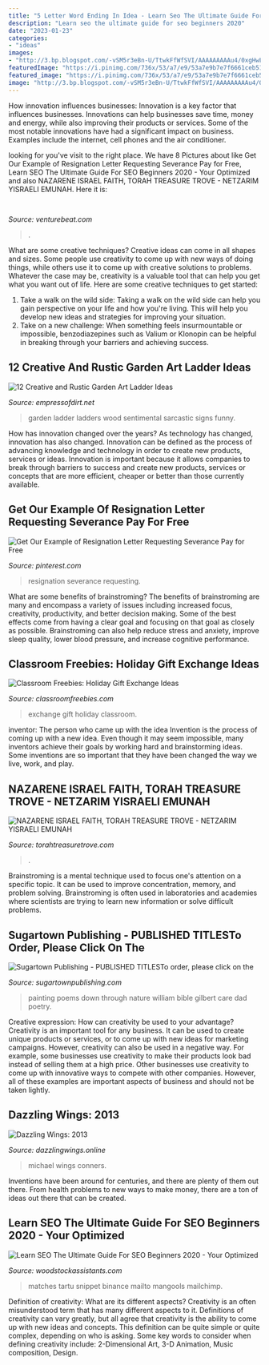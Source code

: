 ```yaml
---
title: "5 Letter Word Ending In Idea - Learn Seo The Ultimate Guide For Seo Beginners 2020"
description: "Learn seo the ultimate guide for seo beginners 2020"
date: "2023-01-23"
categories:
- "ideas"
images:
- "http://3.bp.blogspot.com/-vSM5r3eBn-U/TtwkFfWfSVI/AAAAAAAAAu4/0xgHwLm2Lmk/w1200-h630-p-k-no-nu/Screen%2Bshot%2B2011-11-05%2Bat%2B10.41.39%2BPM.png"
featuredImage: "https://i.pinimg.com/736x/53/a7/e9/53a7e9b7e7f6661ceb51e0810ab866de.jpg"
featured_image: "https://i.pinimg.com/736x/53/a7/e9/53a7e9b7e7f6661ceb51e0810ab866de.jpg"
image: "http://3.bp.blogspot.com/-vSM5r3eBn-U/TtwkFfWfSVI/AAAAAAAAAu4/0xgHwLm2Lmk/w1200-h630-p-k-no-nu/Screen%2Bshot%2B2011-11-05%2Bat%2B10.41.39%2BPM.png"
---
```



How innovation influences businesses:
Innovation is a key factor that influences businesses. Innovations can help businesses save time, money and energy, while also improving their products or services. Some of the most notable innovations have had a significant impact on business. Examples include the internet, cell phones and the air conditioner.

	

		
looking for  you've visit to the right place. We have 8 Pictures about  like Get Our Example of Resignation Letter Requesting Severance Pay for Free, Learn SEO The Ultimate Guide For SEO Beginners 2020 - Your Optimized and also NAZARENE ISRAEL FAITH, TORAH TREASURE TROVE - NETZARIM YISRAELI EMUNAH. Here it is:
		
    
## 

<img loading=lazy src="https://venturebeat.com/wp-content/uploads/2020/01/nvidia-G-SYNC_360Hz.jpg" onerror="this.onerror=null;this.src='https://tse2.mm.bing.net/th?id=OIP.RusOj6i-a9s8TFQtCEHV7QHaDr&amp;pid=15.1';" alt="">

_Source: venturebeat.com_

>. 

	

What are some creative techniques?
Creative ideas can come in all shapes and sizes. Some people use creativity to come up with new ways of doing things, while others use it to come up with creative solutions to problems. Whatever the case may be, creativity is a valuable tool that can help you get what you want out of life. Here are some creative techniques to get started: 
1. Take a walk on the wild side: Taking a walk on the wild side can help you gain perspective on your life and how you're living. This will help you develop new ideas and strategies for improving your situation. 
2. Take on a new challenge: When something feels insurmountable or impossible, benzodiazepines such as Valium or Klonopin can be helpful in breaking through your barriers and achieving success.

    
## 12 Creative And Rustic Garden Art Ladder Ideas

<img loading=lazy src="https://empressofdirt.net/wp-content/uploads/Bloom-Garden-Art-Ladder-Birdhouse-C1-1.jpg" onerror="this.onerror=null;this.src='https://tse3.mm.bing.net/th?id=OIP.-sBe8kCD5qz1UKgucjjZWQHaLH&amp;pid=15.1';" alt="12 Creative and Rustic Garden Art Ladder Ideas">

_Source: empressofdirt.net_

>garden ladder ladders wood sentimental sarcastic signs funny. 

	

How has innovation changed over the years?
As technology has changed, innovation has also changed. Innovation can be defined as the process of advancing knowledge and technology in order to create new products, services or ideas. Innovation is important because it allows companies to break through barriers to success and create new products, services or concepts that are more efficient, cheaper or better than those currently available.

    
## Get Our Example Of Resignation Letter Requesting Severance Pay For Free

<img loading=lazy src="https://i.pinimg.com/736x/53/a7/e9/53a7e9b7e7f6661ceb51e0810ab866de.jpg" onerror="this.onerror=null;this.src='https://tse3.mm.bing.net/th?id=OIP.yOWoCD4XUJ-TTO0Fy9_jEgHaKe&amp;pid=15.1';" alt="Get Our Example of Resignation Letter Requesting Severance Pay for Free">

_Source: pinterest.com_

>resignation severance requesting. 

	

What are some benefits of brainstroming?
The benefits of brainstroming are many and encompass a variety of issues including increased focus, creativity, productivity, and better decision making. Some of the best effects come from having a clear goal and focusing on that goal as closely as possible. Brainstroming can also help reduce stress and anxiety, improve sleep quality, lower blood pressure, and increase cognitive performance.

    
## Classroom Freebies: Holiday Gift Exchange Ideas

<img loading=lazy src="http://3.bp.blogspot.com/-vSM5r3eBn-U/TtwkFfWfSVI/AAAAAAAAAu4/0xgHwLm2Lmk/w1200-h630-p-k-no-nu/Screen%2Bshot%2B2011-11-05%2Bat%2B10.41.39%2BPM.png" onerror="this.onerror=null;this.src='https://tse3.mm.bing.net/th?id=OIP.29I6j5GV4sUe-Tbu0FRlfQAAAA&amp;pid=15.1';" alt="Classroom Freebies: Holiday Gift Exchange Ideas">

_Source: classroomfreebies.com_

>exchange gift holiday classroom. 

	

inventor: The person who came up with the idea
Invention is the process of coming up with a new idea. Even though it may seem impossible, many inventors achieve their goals by working hard and brainstorming ideas. Some inventions are so important that they have been changed the way we live, work, and play.

    
## NAZARENE ISRAEL FAITH, TORAH TREASURE TROVE - NETZARIM YISRAELI EMUNAH

<img loading=lazy src="https://torahtreasuretrove.com/yahoo_site_admin/assets/images/TORAH_KEEPERS.315123631_std.jpg" onerror="this.onerror=null;this.src='https://tse1.mm.bing.net/th?id=OIP.7skefeD8_tuiNA6N684NzQHaE0&amp;pid=15.1';" alt="NAZARENE ISRAEL FAITH, TORAH TREASURE TROVE - NETZARIM YISRAELI EMUNAH">

_Source: torahtreasuretrove.com_

>. 

	

Brainstroming is a mental technique used to focus one's attention on a specific topic. It can be used to improve concentration, memory, and problem solving. Brainstroming is often used in laboratories and academies where scientists are trying to learn new information or solve difficult problems.

    
## Sugartown Publishing - PUBLISHED TITLESTo Order, Please Click On The

<img loading=lazy src="http://sugartownpublishing.com/yahoo_site_admin/assets/images/Cathy-Dana-cover_sm.89183628_std.jpg" onerror="this.onerror=null;this.src='https://tse4.mm.bing.net/th?id=OIP.31-AppI3G-nZ9WYDicoiEwAAAA&amp;pid=15.1';" alt="Sugartown Publishing - PUBLISHED TITLESTo order, please click on the">

_Source: sugartownpublishing.com_

>painting poems down through nature william bible gilbert care dad poetry. 

	

Creative expression: How can creativity be used to your advantage?
Creativity is an important tool for any business. It can be used to create unique products or services, or to come up with new ideas for marketing campaigns. However, creativity can also be used in a negative way. For example, some businesses use creativity to make their products look bad instead of selling them at a high price. Other businesses use creativity to come up with innovative ways to compete with other companies. However, all of these examples are important aspects of business and should not be taken lightly.

    
## Dazzling Wings: 2013

<img loading=lazy src="http://4.bp.blogspot.com/-EXnCdSuI0eM/UmgpEFbLgZI/AAAAAAAAAvo/xJvkUZFIY7w/s1600/Broken+light+bulb+file000362203086.jpg" onerror="this.onerror=null;this.src='https://tse4.mm.bing.net/th?id=OIP.0fmNotj5tGGuTJItYQWKPQHaF7&amp;pid=15.1';" alt="Dazzling Wings: 2013">

_Source: dazzlingwings.online_

>michael wings conners. 

	

Inventions have been around for centuries, and there are plenty of them out there. From health problems to new ways to make money, there are a ton of ideas out there that can be created.

    
## Learn SEO The Ultimate Guide For SEO Beginners 2020 - Your Optimized

<img loading=lazy src="https://mangools.com/blog/wp-content/uploads/2017/01/mangools-seo-academy-part-2-search-engines-snippet-google.png" onerror="this.onerror=null;this.src='https://tse4.mm.bing.net/th?id=OIP.HBJBQUlvVC3qY85zlp86lAHaEM&amp;pid=15.1';" alt="Learn SEO The Ultimate Guide For SEO Beginners 2020 - Your Optimized">

_Source: woodstockassistants.com_

>matches tartu snippet binance mailto mangools mailchimp. 

	

Definition of creativity: What are its different aspects?
Creativity is an often misunderstood term that has many different aspects to it. Definitions of creativity can vary greatly, but all agree that creativity is the ability to come up with new ideas and concepts. This definition can be quite simple or quite complex, depending on who is asking. Some key words to consider when defining creativity include: 2-Dimensional Art, 3-D Animation, Music composition, Design.

